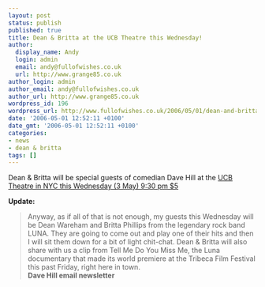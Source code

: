 ```yaml
---
layout: post
status: publish
published: true
title: Dean & Britta at the UCB Theatre this Wednesday!
author:
  display_name: Andy
  login: admin
  email: andy@fullofwishes.co.uk
  url: http://www.grange85.co.uk
author_login: admin
author_email: andy@fullofwishes.co.uk
author_url: http://www.grange85.co.uk
wordpress_id: 196
wordpress_url: http://www.fullofwishes.co.uk/2006/05/01/dean-and-britta-at-the-ucb-theatre-this-wednesday/
date: '2006-05-01 12:52:11 +0100'
date_gmt: '2006-05-01 12:52:11 +0100'
categories:
- news
- dean & britta
tags: []
---
```

<p>Dean & Britta will be special guests of comedian Dave Hill at the <a href="http://www.ucbtheatre.com/schedule/showdetails.php?showid=899">UCB Theatre in NYC this Wednesday (3 May) 9:30 pm $5</a></p>
<p><b>Update:</b><br />
<blockquote>Anyway, as if all of that is not enough, my guests this Wednesday will be Dean Wareham and Britta Phillips from the legendary rock band LUNA.  They are going to come out and play one of their hits and then I will sit them down for a bit of light chit-chat.  Dean & Britta will also share with us a clip from Tell Me Do You Miss Me, the Luna documentary that made its world premiere at the Tribeca Film Festival this past Friday, right here in town. <br/><b>Dave Hill email newsletter</b></p></blockquote>
